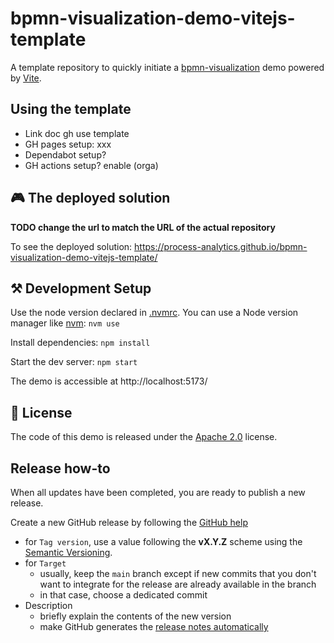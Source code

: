 # bpmn-visualization-demo-vitejs-template

A template repository to quickly initiate a [bpmn-visualization](https://github.com/process-analytics/bpmn-visualization-js) demo powered by [Vite](https://vitejs.dev/).


## Using the template

- Link doc gh use template
- GH pages setup: xxx
- Dependabot setup?
- GH actions setup? enable (orga)


## 🎮 The deployed solution

**TODO change the url to match the URL of the actual repository**

To see the deployed solution: https://process-analytics.github.io/bpmn-visualization-demo-vitejs-template/


## ⚒️ Development Setup

Use the node version declared in [.nvmrc](.nvmrc). You can use a Node version manager like [nvm](https://github.com/nvm-sh/nvm): `nvm use`

Install dependencies: `npm install`

Start the dev server: `npm start`

The demo is accessible at http://localhost:5173/


## 📃 License

The code of this demo is released under the [Apache 2.0](LICENSE) license.


## Release how-to

When all updates have been completed, you are ready to publish a new release.

Create a new GitHub release by following the [GitHub help](https://help.github.com/en/github/administering-a-repository/managing-releases-in-a-repository#creating-a-release)
- for `Tag version`, use a value following the **vX.Y.Z** scheme using the [Semantic Versioning](https://semver.org/).
- for `Target`
    - usually, keep the `main` branch except if new commits that you don't want to integrate for the release are already
      available in the branch
    - in that case, choose a dedicated commit
- Description
    - briefly explain the contents of the new version
    - make GitHub generates the [release notes automatically](https://docs.github.com/en/repositories/releasing-projects-on-github/automatically-generated-release-notes)
